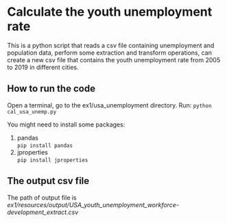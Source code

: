 # Calculate the youth unemployment rate #

This is a python script that reads a csv file containing unemployment
and population data, perform some extraction and transform operations,
can create a new csv file that contains the youth unemployment rate
from 2005 to 2019 in different cities.


## How to run the code

Open a terminal, go to the ex1/usa_unemployment directory. Run:
`python cal_usa_unemp.py`

You might need to install some packages: <p>
1. pandas <br>
`pip install pandas`
2. jproperties <br>
`pip install jproperties`

## The output csv file

The path of output file is <br>  *ex1/resources/output/USA_youth_unemployment_workforce-development_extract.csv*


